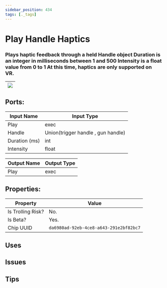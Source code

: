 ```yaml
---
sidebar_position: 434
tags: [._tags]
---
```


# Play Handle Haptics


### Plays haptic feedback through a held Handle object Duration is an integer in milliseconds between 1 and 500 Intensity is a float value from 0 to 1  At this time, haptics are only supported on VR. 

| ![](https://images-ext-2.discordapp.net/external/MPmIaQzlEPmgGWlgi-WxBBXt0Bjv_zWPkg1y1f_sy3s/https/www.recroomcircuits.com/image/circuit/absolute-value?width=206&height=108) |
|-----|

## Ports:

| Input Name | Input Type |
|-----------|-----------|
| Play | exec |
| Handle | Union(trigger handle , gun handle) |
| Duration (ms) | int |
| Intensity | float |

| Output Name | Output Type |
|-----------|-----------|
| Play | exec |

## Properties:

| Property  | Value |
|-------------------|-----------|
| Is Trolling Risk? | No. |
| Is Beta? | Yes. |
| Chip UUID | `da6980ad-92eb-4ce8-a643-291e2bf82bc7` |

## Uses

## Issues

## Tips
